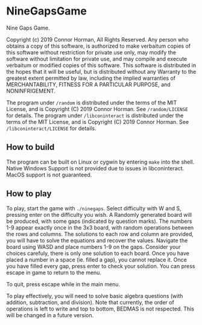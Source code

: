# NineGapsGame
Nine Gaps Game.

Copyright (c) 2019 Connor Horman, All Rights Reserved.
Any person who obtains a copy of this software, is authorized to make verbaitum copies of this software without restriction for private use only, may modify the software without limitation for private use, and may compile and execute verbaitum or modified copies of this software. 
This software is distributed in the hopes that it will be useful, but is distributed without any Warranty to the greatest extent permitted by law, including the implied warranties of MERCHANTABILITY, FITNESS FOR A PARTICULAR PURPOSE, and NONINFRIGEMENT.

The program under `/random` is distributed under the terms of the MIT License, and is Copyright (C) 2019 Connor Horman. See `/random/LICENSE` for details.
The program under `/libconinteract` is distributed under the terms of the MIT License, and is Copyright (C) 2019 Connor Horman. See `/libconinteract/LICENSE` for details. 

## How to build

The program can be built on Linux or cygwin by entering `make` into the shell. 
Native Windows Support is not provided due to issues in libconinteract. MacOS support is not guaranteed. 

## How to play

To play, start the game with `./ninegaps`. Select difficulty with W and S, pressing enter on the difficulty you wish.
A Randomly generated board will be produced, with some gaps (indicated by question marks). The numbers 1-9 appear exactly once in the 3x3 board, with random operations between the rows and columns.
The solutions to each row and column are provided, you will have to solve the equations and recover the values. 
Navigate the board using WASD and place numbers 1-9 on the gaps. 
Consider your choices carefuly, there is only one solution to each board. 
Once you have placed a number in a space (ie. filled a gap), you cannot replace it.
Once you have filled every gap, press enter to check your solution. 
You can press escape in game to return to the menu.

To quit, press escape while in the main menu. 

To play effectively, you will need to solve basic algebra questions (with addition, subtraction, and division). Note that currently, the order of operations is left to write and top to bottom, BEDMAS is not respected. This will be changed in a future version. 

